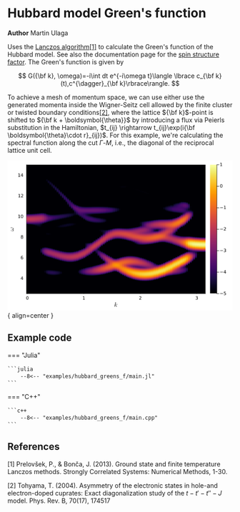 # Hubbard model Green's function

**Author** Martin Ulaga

Uses the [Lanczos algorithm](../documentation/algorithms/eigvals_lanczos.md)[[1]](#1) to calculate the Green's function of the Hubbard model. See also the documentation page for the [spin structure factor](spinhalf_chain_structure_factor.md). The Green's function is given by

$$
    G({\bf k}, \omega)=-i\int dt e^{-i\omega t}\langle \lbrace c_{\bf k}(t),c^{\dagger}_{\bf k}\rbrace\rangle.
$$

To achieve a mesh of momentum space, we can use either use the generated momenta inside the Wigner-Seitz cell allowed by the finite cluster or twisted boundary conditions[[2]](#2), where the lattice ${\bf k}$-point is shifted to ${\bf k + \boldsymbol{\theta}}$ by introducing a flux via Peierls substitution in the Hamiltonian, $t_{ij} \rightarrow t_{ij}\exp(i{\bf \boldsymbol{\theta}\cdot r}_{ij})$. For this example, we're calculating the spectral function along the cut $\Gamma$-$M$, i.e., the diagonal of the reciprocal lattice unit cell.

![Image title](../img/hubbard_greens_f.png){ align=center }
	
## Example code

=== "Julia"

    ```julia
        --8<-- "examples/hubbard_greens_f/main.jl"
    ```

=== "C++"

    ```c++
        --8<-- "examples/hubbard_greens_f/main.cpp"
    ```

## References
<a id="1">[1]</a> 
Prelovšek, P., & Bonča, J. (2013). Ground state and finite temperature Lanczos methods. Strongly Correlated Systems: Numerical Methods, 1-30.

<a id="2">[2]</a>
Tohyama, T. (2004). Asymmetry of the electronic states in hole-and electron-doped cuprates: Exact diagonalization study of the $t-t′-t ″-J$ model. Phys. Rev. B, 70(17), 174517
